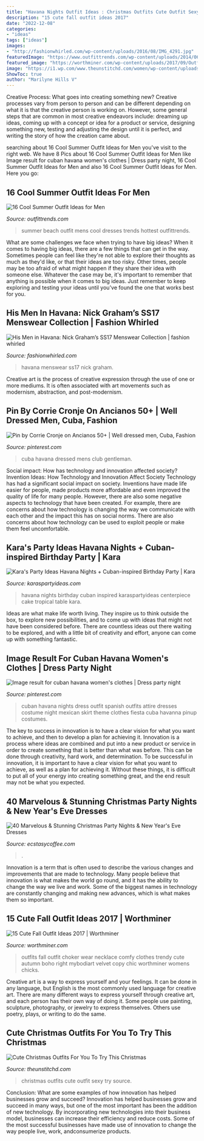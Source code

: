 ```yaml
---
title: "Havana Nights Outfit Ideas : Christmas Outfits Cute Outfit Sexy Try Source"
description: "15 cute fall outfit ideas 2017"
date: "2022-12-08"
categories:
- "ideas"
tags: ["ideas"]
images:
- "http://fashionwhirled.com/wp-content/uploads/2016/08/IMG_4291.jpg"
featuredImage: "https://www.outfittrends.com/wp-content/uploads/2014/06/mens-beach-dresses.jpg"
featured_image: "https://worthminer.com/wp-content/uploads/2017/09/Outfit-5.jpg"
image: "https://i1.wp.com/www.theunstitchd.com/women/wp-content/uploads/2019/12/Sexy-Christmas-Outfit-Ideas-for-Women.jpg?fit=637%2C1341&amp;ssl=1"
ShowToc: true
author: "Marilyne Hills V"
---
```



Creative Process: What goes into creating something new?
Creative processes vary from person to person and can be different depending on what it is that the creative person is working on. However, some general steps that are common in most creative endeavors include: dreaming up ideas, coming up with a concept or idea for a product or service, designing something new, testing and adjusting the design until it is perfect, and writing the story of how the creation came about.

	

		
searching about 16 Cool Summer Outfit Ideas for Men you've visit to the right web. We have 8 Pics about 16 Cool Summer Outfit Ideas for Men like Image result for cuban havana women&#039;s clothes | Dress party night, 16 Cool Summer Outfit Ideas for Men and also 16 Cool Summer Outfit Ideas for Men. Here you go:
		
    
## 16 Cool Summer Outfit Ideas For Men

<img loading=lazy src="https://www.outfittrends.com/wp-content/uploads/2014/06/mens-beach-dresses.jpg" onerror="this.onerror=null;this.src='https://tse1.mm.bing.net/th?id=OIP.MqWdhPNRvLfPeVYmGxcVbgHaLG&amp;pid=15.1';" alt="16 Cool Summer Outfit Ideas for Men">

_Source: outfittrends.com_

>summer beach outfit mens cool dresses trends hottest outfittrends. 

	

What are some challenges we face when trying to have big ideas?
When it comes to having big ideas, there are a few things that can get in the way. Sometimes people can feel like they're not able to explore their thoughts as much as they'd like, or that their ideas are too risky. Other times, people may be too afraid of what might happen if they share their idea with someone else. Whatever the case may be, it's important to remember that anything is possible when it comes to big ideas. Just remember to keep exploring and testing your ideas until you've found the one that works best for you.

    
## His Men In Havana: Nick Graham’s SS17 Menswear Collection | Fashion Whirled

<img loading=lazy src="http://fashionwhirled.com/wp-content/uploads/2016/08/IMG_4291.jpg" onerror="this.onerror=null;this.src='https://tse3.mm.bing.net/th?id=OIP.u1alcsUn0mJ3MuHq_TlJrQHaJ4&amp;pid=15.1';" alt="His Men in Havana: Nick Graham’s SS17 Menswear Collection | fashion whirled">

_Source: fashionwhirled.com_

>havana menswear ss17 nick graham. 

	

Creative art is the process of creative expression through the use of one or more mediums. It is often associated with art movements such as modernism, abstraction, and post-modernism.

    
## Pin By Corrie Cronje On Ancianos 50+ | Well Dressed Men, Cuba, Fashion

<img loading=lazy src="https://i.pinimg.com/originals/c4/9c/54/c49c5456b13ee011b63026859d5b5adf.jpg" onerror="this.onerror=null;this.src='https://tse4.mm.bing.net/th?id=OIP.FZqZOf8ql82N09jdAqeyygAAAA&amp;pid=15.1';" alt="Pin by Corrie Cronje on Ancianos 50+ | Well dressed men, Cuba, Fashion">

_Source: pinterest.com_

>cuba havana dressed mens club gentleman. 

	

Social impact: How has technology and innovation affected society?
Invention Ideas: How Technology and Innovation Affect Society
Technology has had a significant social impact on society. Inventions have made life easier for people, made products more affordable and even improved the quality of life for many people. However, there are also some negative aspects to technology that have been created. For example, there are concerns about how technology is changing the way we communicate with each other and the impact this has on social norms. There are also concerns about how technology can be used to exploit people or make them feel uncomfortable.

    
## Kara&#039;s Party Ideas Havana Nights + Cuban-inspired Birthday Party | Kara

<img loading=lazy src="http://karaspartyideas.com/wp-content/uploads/2018/07/Havana-Nights-Birthday-Party-via-Karas-Party-Ideas-KarasPartyIdeas.com16.jpeg" onerror="this.onerror=null;this.src='https://tse2.mm.bing.net/th?id=OIP.64QKyD1oFS5HyRE7rvOLAQHaLI&amp;pid=15.1';" alt="Kara&#039;s Party Ideas Havana Nights + Cuban-inspired Birthday Party | Kara">

_Source: karaspartyideas.com_

>havana nights birthday cuban inspired karaspartyideas centerpiece cake tropical table kara. 

	

Ideas are what make life worth living. They inspire us to think outside the box, to explore new possibilities, and to come up with ideas that might not have been considered before. There are countless ideas out there waiting to be explored, and with a little bit of creativity and effort, anyone can come up with something fantastic.

    
## Image Result For Cuban Havana Women&#039;s Clothes | Dress Party Night

<img loading=lazy src="https://i.pinimg.com/736x/20/90/07/209007b8153ba9182793718900946ff9.jpg" onerror="this.onerror=null;this.src='https://tse1.mm.bing.net/th?id=OIP.xkGFvD6--X48temwGHsu5AAAAA&amp;pid=15.1';" alt="Image result for cuban havana women&#039;s clothes | Dress party night">

_Source: pinterest.com_

>cuban havana nights dress outfit spanish outfits attire dresses costume night mexican skirt theme clothes fiesta cuba havanna pinup costumes. 

	

The key to success in innovation is to have a clear vision for what you want to achieve, and then to develop a plan for achieving it.
Innovation is a process where ideas are combined and put into a new product or service in order to create something that is better than what was before. This can be done through creativity, hard work, and determination. To be successful in innovation, it is important to have a clear vision for what you want to achieve, as well as a plan for achieving it. Without these things, it is difficult to put all of your energy into creating something great, and the end result may not be what you expected.

    
## 40 Marvelous &amp; Stunning Christmas Party Nights &amp; New Year&#039;s Eve Dresses

<img loading=lazy src="https://i0.wp.com/www.ecstasycoffee.com/wp-content/uploads/2016/11/Christmas-and-New-Year‘s-Eve-Dresses-Ideas-17.jpg?resize=675%2C1012" onerror="this.onerror=null;this.src='https://tse1.mm.bing.net/th?id=OIP.TQnesx42rKdEQNjrgA-cLAHaLG&amp;pid=15.1';" alt="40 Marvelous &amp; Stunning Christmas Party Nights &amp; New Year&#039;s Eve Dresses">

_Source: ecstasycoffee.com_

>. 

	

Innovation is a term that is often used to describe the various changes and improvements that are made to technology. Many people believe that innovation is what makes the world go round, and it has the ability to change the way we live and work. Some of the biggest names in technology are constantly changing and making new advances, which is what makes them so important.

    
## 15 Cute Fall Outfit Ideas 2017 | Worthminer

<img loading=lazy src="https://worthminer.com/wp-content/uploads/2017/09/Outfit-5.jpg" onerror="this.onerror=null;this.src='https://tse1.mm.bing.net/th?id=OIP.mc6lmN9mo66YiAalg4_6qwHaOH&amp;pid=15.1';" alt="15 Cute Fall Outfit Ideas 2017 | Worthminer">

_Source: worthminer.com_

>outfits fall outfit choker wear necklace comfy clothes trendy cute autumn boho right mybodiart velvet copy chic worthminer womens chicks. 

	

Creative art is a way to express yourself and your feelings. It can be done in any language, but English is the most commonly used language for creative art. There are many different ways to express yourself through creative art, and each person has their own way of doing it. Some people use painting, sculpture, photography, or jewelry to express themselves. Others use poetry, plays, or writing to do the same.

    
## Cute Christmas Outfits For You To Try This Christmas

<img loading=lazy src="https://i1.wp.com/www.theunstitchd.com/women/wp-content/uploads/2019/12/Sexy-Christmas-Outfit-Ideas-for-Women.jpg?fit=637%2C1341&amp;ssl=1" onerror="this.onerror=null;this.src='https://tse1.mm.bing.net/th?id=OIP.9BM5ddJVOgrUg27Sp_t5HQHaPl&amp;pid=15.1';" alt="Cute Christmas Outfits For You To Try This Christmas">

_Source: theunstitchd.com_

>christmas outfits cute outfit sexy try source. 

	

Conclusion: What are some examples of how innovation has helped businesses grow and succeed?
Innovation has helped businesses grow and succeed in many ways, but one of the most important has been the addition of new technology. By incorporating new technologies into their business model, businesses can increase their efficiency and reduce costs. Some of the most successful businesses have made use of innovation to change the way people live, work, andconsumerize products.

